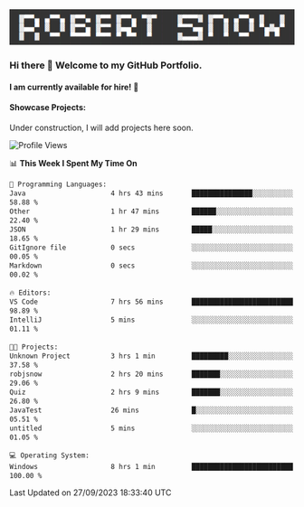 <img alt="myname" src="assets/name.png" />

### Hi there 👋 Welcome to my GitHub Portfolio.
#### I am currently available for hire!  :briefcase:

#### Showcase Projects:

Under construction, I will add projects here soon.

<!--START_SECTION:waka-->
![Profile Views](http://img.shields.io/badge/Profile%20Views-0-blue)

📊 **This Week I Spent My Time On** 

```text
💬 Programming Languages: 
Java                     4 hrs 43 mins       ███████████████░░░░░░░░░░   58.88 % 
Other                    1 hr 47 mins        ██████░░░░░░░░░░░░░░░░░░░   22.40 % 
JSON                     1 hr 29 mins        █████░░░░░░░░░░░░░░░░░░░░   18.65 % 
GitIgnore file           0 secs              ░░░░░░░░░░░░░░░░░░░░░░░░░   00.05 % 
Markdown                 0 secs              ░░░░░░░░░░░░░░░░░░░░░░░░░   00.02 % 

🔥 Editors: 
VS Code                  7 hrs 56 mins       █████████████████████████   98.89 % 
IntelliJ                 5 mins              ░░░░░░░░░░░░░░░░░░░░░░░░░   01.11 % 

🐱‍💻 Projects: 
Unknown Project          3 hrs 1 min         █████████░░░░░░░░░░░░░░░░   37.58 % 
robjsnow                 2 hrs 20 mins       ███████░░░░░░░░░░░░░░░░░░   29.06 % 
Quiz                     2 hrs 9 mins        ███████░░░░░░░░░░░░░░░░░░   26.80 % 
JavaTest                 26 mins             █░░░░░░░░░░░░░░░░░░░░░░░░   05.51 % 
untitled                 5 mins              ░░░░░░░░░░░░░░░░░░░░░░░░░   01.05 % 

💻 Operating System: 
Windows                  8 hrs 1 min         █████████████████████████   100.00 % 
```


 Last Updated on 27/09/2023 18:33:40 UTC
<!--END_SECTION:waka-->

<!--
**robjsnow/robjsnow** is a ✨ _special_ ✨ repository because its `README.md` (this file) appears on your GitHub profile.

Here are some ideas to get you started:

- 🔭 I’m currently working on ...
- 🌱 I’m currently learning ...
- 👯 I’m looking to collaborate on ...
- 🤔 I’m looking for help with ...
- 💬 Ask me about ...
- 📫 How to reach me: ...
- 😄 Pronouns: ...
- ⚡ Fun fact: ...
-->
